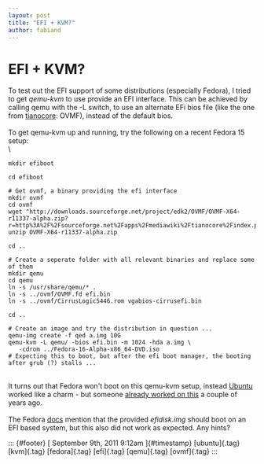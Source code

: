 ```yaml
---
layout: post
title: "EFI + KVM?"
author: fabiand
---
```



EFI + KVM?
==========

To test out the EFI support of some distributions (especially Fedora), I
tried to get *qemu-kvm* to use provide an EFI interface. This can be
achieved by calling qemu with the -L switch, to use an alternate EFi
bios file (like the one from [tianocore](http://www.tianocore.org/):
OVMF), instead of the default bios.\
\
To get qemu-kvm up and running, try the following on a recent Fedora 15
setup:\
\

``` {.brush:bash}
mkdir efiboot

cd efiboot

# Get ovmf, a binary providing the efi interface
mkdir ovmf
cd ovmf
wget "http://downloads.sourceforge.net/project/edk2/OVMF/OVMF-X64-r11337-alpha.zip?r=http%3A%2F%2Fsourceforge.net%2Fapps%2Fmediawiki%2Ftianocore%2Findex.php%3Ftitle%3DOVMF&ts=1315395958&use_mirror=dfn"
unzip OVMF-X64-r11337-alpha.zip

cd ..

# Create a seperate folder with all relevant binaries and replace some of them
mkdir qemu
cd qemu
ln -s /usr/share/qemu/* .
ln -s ../ovmf/OVMF.fd efi.bin
ln -s ../ovmf/CirrusLogic5446.rom vgabios-cirrusefi.bin

cd ..

# Create an image and try the distribution in question ...
qemu-img create -f qed a.img 10G
qemu-kvm -L qemu/ -bios efi.bin -m 1024 -hda a.img \
   -cdrom ../Fedora-16-Alpha-x86_64-DVD.iso
# Expecting this to boot, but after the efi boot manager, the booting after grub (?) stalls ...
```

\
It turns out that Fedora won't boot on this qemu-kvm setup, instead
[Ubuntu](http://www.ubuntu.com/) worked like a charm - but someone
[already worked on
this](http://smackerelofopinion.blogspot.com/2009/11/qemu-efi-bios.html)
a couple of years ago.\
\
The Fedora
[docs](http://docs.fedoraproject.org/en-US/Fedora/15/html/Installation_Guide/Making_Minimal_Boot_Media.html#Making_Minimal_Boot_Media-UEFI)
mention that the provided *efidisk.img* should boot on an EFI based
system, but this also did not work as expected. Any hints?

::: {#footer}
[ September 9th, 2011 9:12am ]{#timestamp} [ubuntu]{.tag} [kvm]{.tag}
[fedora]{.tag} [efi]{.tag} [qemu]{.tag} [ovmf]{.tag}
:::

